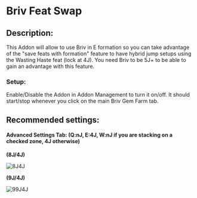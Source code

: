 # Briv Feat Swap
## Description:
This Addon will allow to use Briv in E formation so you can take advantage of the "save feats with formation" feature to have hybrid jump setups using the Wasting Haste feat (lock at 4J).
You need Briv to be 5J+ to be able to gain an advantage with this feature.

### Setup: 
Enable/Disable the Addon in Addon Management to turn it on/off. It should start/stop whenever you click on the main Briv Gem Farm tab.

## Recommended settings:

#### Advanced Settings Tab: (Q:nJ, E:4J, W:nJ if you are stacking on a checked zone, 4J otherwise)

**(8J/4J)**

![8J4J](/Images/8-4j_tt_setup.png)  

**(9J/4J)**

![99J4J](/Images/8-4j_tt_setup.png)